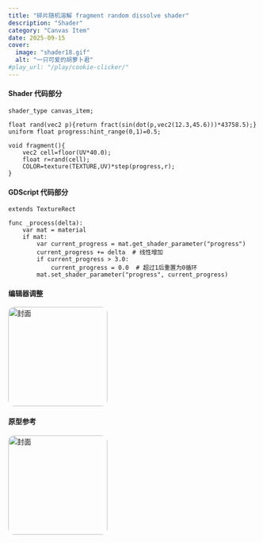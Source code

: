 ```yaml
---
title: "碎片随机溶解 fragment random dissolve shader"
description: "Shader"
category: "Canvas Item"
date: 2025-09-15
cover:
  image: "shader18.gif"
  alt: "一只可爱的胡萝卜君"
#play_url: "/play/cookie-clicker/" 
---
```

#### Shader 代码部分
```gdscript
shader_type canvas_item;

float rand(vec2 p){return fract(sin(dot(p,vec2(12.3,45.6)))*43758.5);}
uniform float progress:hint_range(0,1)=0.5;

void fragment(){
    vec2 cell=floor(UV*40.0);
    float r=rand(cell);
    COLOR=texture(TEXTURE,UV)*step(progress,r);
}
```

#### GDScript 代码部分
```gdscript
extends TextureRect

func _process(delta):
	var mat = material
	if mat:
		var current_progress = mat.get_shader_parameter("progress")
		current_progress += delta  # 线性增加
		if current_progress > 3.0:
			current_progress = 0.0  # 超过1后重置为0循环
		mat.set_shader_parameter("progress", current_progress)
```
#### 编辑器调整
<img src="/showcase/shader18/editor18.jpg"
     alt="封面"
     style="width:200px;max-width:100%;height:200;border-radius:12px;">

#### 原型参考
<!-- 固定显示 480px 宽，随屏幕缩小时能自适应 -->
<img src="/showcase/shader01/normal.jpg"
     alt="封面"
     style="width:200px;max-width:100%;height:200;border-radius:12px;">